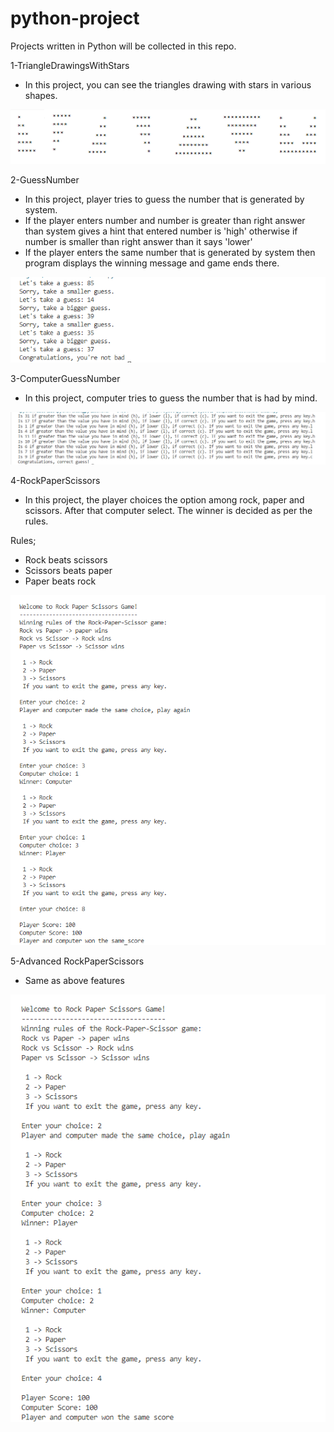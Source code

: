 # python-project
Projects written in Python will be collected in this repo.

1-TriangleDrawingsWithStars
 - In this project, you can see the triangles drawing with stars in various shapes.

![Triangles](https://github.com/AyselAydin/python-project/blob/main/1-TriangleDrawingsWithStars/image.png?raw=true)

2-GuessNumber
 - In this project, player tries to guess the number that is generated by system. 
 - If the player enters number and number is greater than right answer than system gives a hint that entered number is 'high' otherwise if number is smaller than right answer than it says 'lower'
 - If the player enters the same number that is generated by system then program displays the winning message and game ends there.

![Guess](https://github.com/AyselAydin/python-project/blob/main/2-GuessNumber/image.png?raw=true)

3-ComputerGuessNumber
 - In this project, computer tries to guess the number that is had by mind. 

![ComputerGuess](https://github.com/AyselAydin/python-project/blob/main/3-ComputerGuessNumber/image.png?raw=true)

4-RockPaperScissors
 - In this project, the player choices the option among rock, paper and scissors. After that computer select. The winner is decided as per the rules.

 Rules;
 - Rock beats scissors
 - Scissors beats paper
 - Paper beats rock

![RockPaperScissors](https://github.com/AyselAydin/python-project/blob/main/4-RockPaperScissors/image.png?raw=true)

5-Advanced RockPaperScissors
 - Same as above features

![AdvancedRockPaperScissors](https://github.com/AyselAydin/python-project/blob/main/5-AdvancedRockPaperScissors/image.png?raw=true)